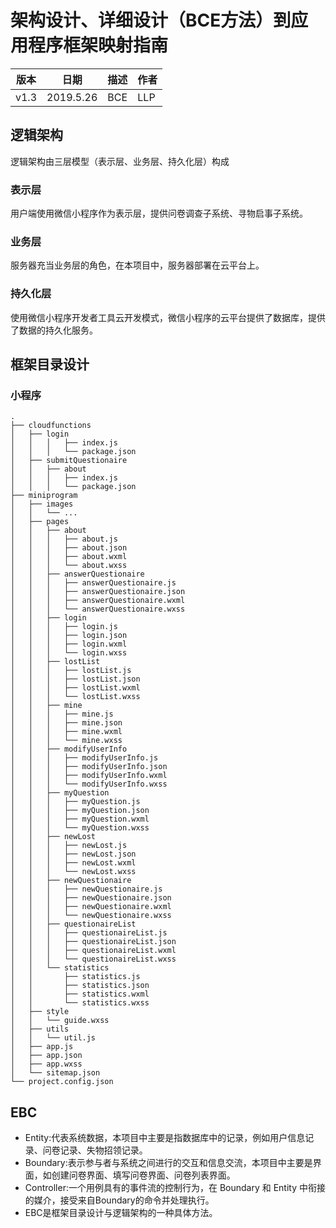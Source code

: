 # 架构设计、详细设计（BCE方法）到应用程序框架映射指南

| 版本 | 日期 | 描述 | 作者 |
| - | - | - | - |
| v1.3 | 2019.5.26 | BCE | LLP |


## 逻辑架构
逻辑架构由三层模型（表示层、业务层、持久化层）构成
### 表示层
用户端使用微信小程序作为表示层，提供问卷调查子系统、寻物启事子系统。
### 业务层
服务器充当业务层的角色，在本项目中，服务器部署在云平台上。
### 持久化层
使用微信小程序开发者工具云开发模式，微信小程序的云平台提供了数据库，提供了数据的持久化服务。

## 框架目录设计
### 小程序
~~~
.
├── cloudfunctions
│   ├── login
│   │   │   ├── index.js
│   │   │   └── package.json
│   ├── submitQuestionaire
│   │   ├── about
│   │   │   ├── index.js
│   │   │   └── package.json
├── miniprogram
│   ├── images
│   │   └── ...
│   ├── pages
│   │   ├── about
│   │   │   ├── about.js
│   │   │   ├── about.json
│   │   │   ├── about.wxml
│   │   │   └── about.wxss
│   │   ├── answerQuestionaire
│   │   │   ├── answerQuestionaire.js
│   │   │   ├── answerQuestionaire.json
│   │   │   ├── answerQuestionaire.wxml
│   │   │   └── answerQuestionaire.wxss
│   │   ├── login
│   │   │   ├── login.js
│   │   │   ├── login.json
│   │   │   ├── login.wxml
│   │   │   └── login.wxss
│   │   ├── lostList
│   │   │   ├── lostList.js
│   │   │   ├── lostList.json
│   │   │   ├── lostList.wxml
│   │   │   └── lostList.wxss
│   │   ├── mine
│   │   │   ├── mine.js
│   │   │   ├── mine.json
│   │   │   ├── mine.wxml
│   │   │   └── mine.wxss
│   │   ├── modifyUserInfo
│   │   │   ├── modifyUserInfo.js
│   │   │   ├── modifyUserInfo.json
│   │   │   ├── modifyUserInfo.wxml
│   │   │   └── modifyUserInfo.wxss
│   │   ├── myQuestion
│   │   │   ├── myQuestion.js
│   │   │   ├── myQuestion.json
│   │   │   ├── myQuestion.wxml
│   │   │   └── myQuestion.wxss
│   │   ├── newLost
│   │   │   ├── newLost.js
│   │   │   ├── newLost.json
│   │   │   ├── newLost.wxml
│   │   │   └── newLost.wxss
│   │   ├── newQuestionaire
│   │   │   ├── newQuestionaire.js
│   │   │   ├── newQuestionaire.json
│   │   │   ├── newQuestionaire.wxml
│   │   │   └── newQuestionaire.wxss
│   │   ├── questionaireList
│   │   │   ├── questionaireList.js
│   │   │   ├── questionaireList.json
│   │   │   ├── questionaireList.wxml
│   │   │   └── questionaireList.wxss
│   │   └── statistics
│   │       ├── statistics.js
│   │       ├── statistics.json
│   │       ├── statistics.wxml
│   │       └── statistics.wxss
│   ├── style
│   │   └── guide.wxss
│   ├── utils
│   │   └── util.js
│   ├── app.js
│   ├── app.json
│   ├── app.wxss
│   └── sitemap.json
└── project.config.json
~~~
## EBC
* Entity:代表系统数据，本项目中主要是指数据库中的记录，例如用户信息记录、问卷记录、失物招领记录。
* Boundary:表示参与者与系统之间进行的交互和信息交流，本项目中主要是界面，如创建问卷界面、填写问卷界面、问卷列表界面。
* Controller:一个用例具有的事件流的控制行为，在 Boundary 和 Entity 中衔接的媒介，接受来自Boundary的命令并处理执行。
* EBC是框架目录设计与逻辑架构的一种具体方法。
